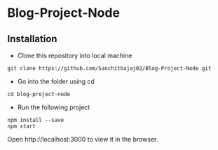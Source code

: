 # Blog-Project-Node

## Installation

- Clone this repository into local machine

```
git clone https://github.com/Sanchitbajaj02/Blog-Project-Node.git
```

- Go into the folder using cd
```
cd blog-project-node
```

- Run the following project
```
npm install --save
npm start
```
Open http://localhost:3000 to view it in the browser.
